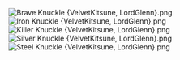 ![Brave Knuckle {VelvetKitsune, LordGlenn}.png](https://raw.githubusercontent.com/Klokinator/FE-Repo/main/Item%20Icons/Melee%20-%20Gauntlets/Brave%20Knuckle%20%7BVelvetKitsune,%20LordGlenn%7D.png "Brave Knuckle {VelvetKitsune, LordGlenn}.png")![Iron Knuckle {VelvetKitsune, LordGlenn}.png](https://raw.githubusercontent.com/Klokinator/FE-Repo/main/Item%20Icons/Melee%20-%20Gauntlets/Iron%20Knuckle%20%7BVelvetKitsune,%20LordGlenn%7D.png "Iron Knuckle {VelvetKitsune, LordGlenn}.png")![Killer Knuckle {VelvetKitsune, LordGlenn}.png](https://raw.githubusercontent.com/Klokinator/FE-Repo/main/Item%20Icons/Melee%20-%20Gauntlets/Killer%20Knuckle%20%7BVelvetKitsune,%20LordGlenn%7D.png "Killer Knuckle {VelvetKitsune, LordGlenn}.png")![Silver Knuckle {VelvetKitsune, LordGlenn}.png](https://raw.githubusercontent.com/Klokinator/FE-Repo/main/Item%20Icons/Melee%20-%20Gauntlets/Silver%20Knuckle%20%7BVelvetKitsune,%20LordGlenn%7D.png "Silver Knuckle {VelvetKitsune, LordGlenn}.png")![Steel Knuckle {VelvetKitsune, LordGlenn}.png](https://raw.githubusercontent.com/Klokinator/FE-Repo/main/Item%20Icons/Melee%20-%20Gauntlets/Steel%20Knuckle%20%7BVelvetKitsune,%20LordGlenn%7D.png "Steel Knuckle {VelvetKitsune, LordGlenn}.png")